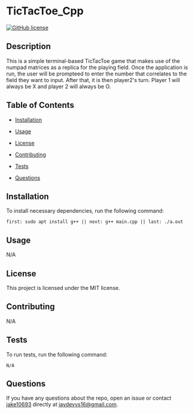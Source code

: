 
# TicTacToe_Cpp
[![GitHub license](https://img.shields.io/badge/license-MIT-blue.svg)](https://github.com/jake10693/tictactoe_cpp)

## Description

This is a simple terminal-based TicTacToe game that makes use of the numpad matrices as a replica for the playing field. Once the application is run, the user will be prompteed to enter the number that correlates to the field they want to input. After that, it is then player2's turn. Player 1 will always be X and player 2 will always be O.

## Table of Contents 

* [Installation](#installation)

* [Usage](#usage)

* [License](#license)

* [Contributing](#contributing)

* [Tests](#tests)

* [Questions](#questions)

## Installation

To install necessary dependencies, run the following command:

```
first: sudo apt install g++ || next: g++ main.cpp || last: ./a.out
```

## Usage

N/A

## License

This project is licensed under the MIT license.
  
## Contributing

N/A

## Tests

To run tests, run the following command:

```
N/A
```

## Questions

If you have any questions about the repo, open an issue or contact [jake10693](undefined) directly at jaydevvs16@gmail.com.

